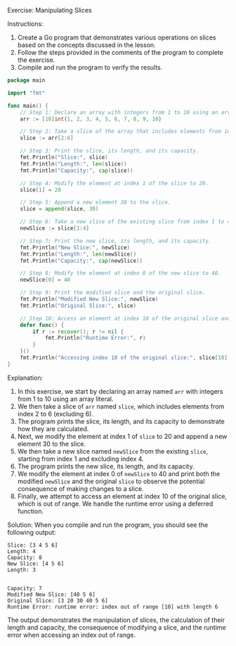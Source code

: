 Exercise: Manipulating Slices

Instructions:
1. Create a Go program that demonstrates various operations on slices based on the concepts discussed in the lesson.
2. Follow the steps provided in the comments of the program to complete the exercise.
3. Compile and run the program to verify the results.

```go
package main

import "fmt"

func main() {
	// Step 1: Declare an array with integers from 1 to 10 using an array literal.
	arr := [10]int{1, 2, 3, 4, 5, 6, 7, 8, 9, 10}

	// Step 2: Take a slice of the array that includes elements from index 2 to 6 (excluding 6).
	slice := arr[2:6]

	// Step 3: Print the slice, its length, and its capacity.
	fmt.Println("Slice:", slice)
	fmt.Println("Length:", len(slice))
	fmt.Println("Capacity:", cap(slice))

	// Step 4: Modify the element at index 1 of the slice to 20.
	slice[1] = 20

	// Step 5: Append a new element 30 to the slice.
	slice = append(slice, 30)

	// Step 6: Take a new slice of the existing slice from index 1 to 4 (excluding 4).
	newSlice := slice[1:4]

	// Step 7: Print the new slice, its length, and its capacity.
	fmt.Println("New Slice:", newSlice)
	fmt.Println("Length:", len(newSlice))
	fmt.Println("Capacity:", cap(newSlice))

	// Step 8: Modify the element at index 0 of the new slice to 40.
	newSlice[0] = 40

	// Step 9: Print the modified slice and the original slice.
	fmt.Println("Modified New Slice:", newSlice)
	fmt.Println("Original Slice:", slice)

	// Step 10: Access an element at index 10 of the original slice and handle any runtime error.
	defer func() {
		if r := recover(); r != nil {
			fmt.Println("Runtime Error:", r)
		}
	}()
	fmt.Println("Accessing index 10 of the original slice:", slice[10])
}
```

Explanation:
1. In this exercise, we start by declaring an array named `arr` with integers from 1 to 10 using an array literal.
2. We then take a slice of `arr` named `slice`, which includes elements from index 2 to 6 (excluding 6).
3. The program prints the slice, its length, and its capacity to demonstrate how they are calculated.
4. Next, we modify the element at index 1 of `slice` to 20 and append a new element 30 to the slice.
5. We then take a new slice named `newSlice` from the existing `slice`, starting from index 1 and excluding index 4.
6. The program prints the new slice, its length, and its capacity.
7. We modify the element at index 0 of `newSlice` to 40 and print both the modified `newSlice` and the original `slice` to observe the potential consequence of making changes to a slice.
8. Finally, we attempt to access an element at index 10 of the original slice, which is out of range. We handle the runtime error using a deferred function.

Solution:
When you compile and run the program, you should see the following output:

```
Slice: [3 4 5 6]
Length: 4
Capacity: 8
New Slice: [4 5 6]
Length: 3


Capacity: 7
Modified New Slice: [40 5 6]
Original Slice: [3 20 30 40 5 6]
Runtime Error: runtime error: index out of range [10] with length 6
```

The output demonstrates the manipulation of slices, the calculation of their length and capacity, the consequence of modifying a slice, and the runtime error when accessing an index out of range.